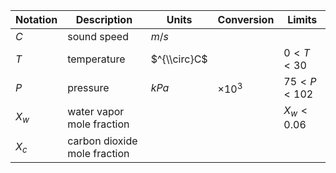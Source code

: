 Notation | Description | Units | Conversion | Limits
--- | --- | --- | --- | ---
$C$ | sound speed | $m/s$ | |
$T$ | temperature | $^{\\circ}C$ | | $0 < T < 30$
$P$ | pressure    | $kPa$ | $\times 10^{3}$ | $75 < P < 102$
$X_{w}$ | water vapor mole fraction    | | | $X_{w} < 0.06$
$X_{c}$ | carbon dioxide mole fraction | | |